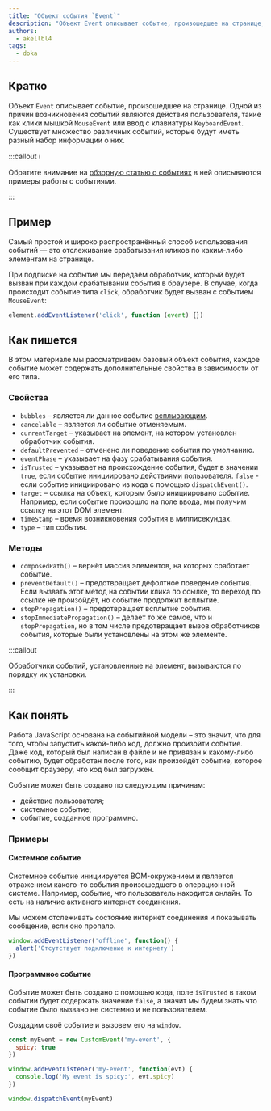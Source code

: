```yaml
---
title: "Объект события `Event`"
description: "Объект Event описывает событие, произошедшее на странице, например, клики мышкой или ввод с клавиатуры"
authors:
  - akellbl4
tags:
  - doka
---
```


## Кратко

Объект `Event` описывает событие, произошедшее на странице. Одной из причин возникновения событий являются действия пользователя, такие как клики мышкой `MouseEvent` или ввод с клавиатуры `KeyboardEvent`. Существует множество различных событий, которые будут иметь разный набор информации о них.

:::callout ℹ️

Обратите внимание на [обзорную статью о событиях](https://doka.guide/js/events/) в ней описываются примеры работы с событиями.

:::

## Пример

Самый простой и широко распространённый способ использования событий — это отслеживание срабатывания кликов по каким-либо элементам на странице.

При подписке на событие мы передаём обработчик, который будет вызван при каждом срабатывании события в браузере. В случае, когда происходит событие типа `click`, обработчик будет вызван с событием `MouseEvent`:

```js
element.addEventListener('click', function (event) {})
```

## Как пишется

В этом материале мы рассматриваем базовый объект события, каждое событие может содержать дополнительные свойства в зависимости от его типа.

### Свойства

- `bubbles` – является ли данное событие [всплывающим](/js/events/#vsplytie-sobytiy).
- `cancelable` – является ли событие отменяемым.
- `currentTarget` – указывает на элемент, на котором установлен обработчик события.
- `defaultPrevented` – отменено ли поведение события по умолчанию.
- `eventPhase` – указывает на фазу срабатывания события.
- `isTrusted` – указывает на происхождение события, будет в значении `true`, если событие инициировано действиями пользователя. `false` - если событие инициировано из кода с помощью `dispatchEvent()`.
- `target` – ссылка на объект, которым было инициировано событие. Например, если событие произошло на поле ввода, мы получим ссылку на этот DOM элемент.
- `timeStamp` – время возникновения события в миллисекундах.
- `type` – тип события.

### Методы

- `composedPath()` – вернёт массив элементов, на которых сработает событие.
- `preventDefault()` – предотвращает дефолтное поведение события. Если вызвать этот метод на событии  клика по ссылке, то переход по ссылке не произойдёт, но событие продолжит всплытие.
- `stopPropagation()` – предотвращает всплытие события.
- `stopImmediatePropagation()` – делает то же самое, что и `stopPropagation`, но в том числе предотвращает вызов обработчиков события, которые были установлены на этом же элементе.

:::callout

Обработчики событий, установленные на элемент, вызываются по порядку их установки.

:::

## Как понять

Работа JavaScript основана на событийной модели – это значит, что для того, чтобы запустить какой-либо код, должно произойти событие. Даже код, который был написан в файле и не привязан к какому-либо событию, будет обработан после того, как произойдёт событие, которое сообщит браузеру, что код был загружен.

Событие может быть создано по следующим причинам:

- действие пользователя;
- системное событие;
- событие, созданное программно.

### Примеры

#### Системное событие

Системное событие инициируется BOM-окружением и является отражением какого-то события произошедшего в операционной системе. Например, событие, что пользователь находится онлайн. То есть на наличие активного интернет соединения.

Мы можем отслеживать состояние интернет соединения и показывать сообщение, если оно пропало.

```js
window.addEventListener('offline', function() {
  alert('Отсутствует подключение к интернету')
})
```

#### Программное событие

Событие может быть создано с помощью кода, поле `isTrusted` в таком событии будет содержать значение `false`, а значит мы будем знать что событие было вызвано не системно и не пользователем.

Создадим своё событие и вызовем его на `window`.

```js
const myEvent = new CustomEvent('my-event', {
  spicy: true
})

window.addEventListener('my-event', function(evt) {
  console.log('My event is spicy:', evt.spicy)
})

window.dispatchEvent(myEvent)
```
